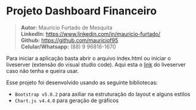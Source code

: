 # Projeto Dashboard Financeiro
 
>**Autor:** Mauricio Furtado de Mesquita  
>**LinkedIn:** https://www.linkedin.com/in/mauricio-furtado/  
>**Github:** https://github.com/mauriciof95  
>**Celular/Whatsapp:** (88) 9 96816-1670

Para iniciar a aplicação basta abrir o arquivo index.html ou iniciar o liveserver (extensão do visual studio code).
Aqui esta o [link](https://marketplace.visualstudio.com/items?itemName=ritwickdey.LiveServer) do liveserver caso não tenha e queira usar.


Esse projeto foi desenvolvido usando as seguinte bibliotecas:

* `Bootstrap v5.0.2` para axiliar na estruturação do layout e alguns estilos
* `Chart.js v4.4.0` para geração de gráficos